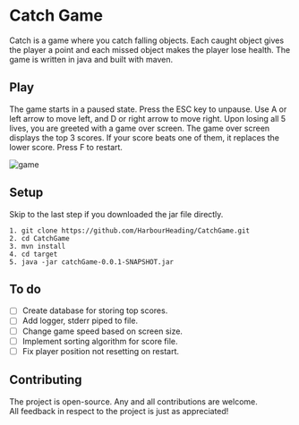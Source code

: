 # Catch Game

Catch is a game where you catch falling objects. Each caught object gives the player a point
and each missed object makes the player lose health. The game is written in java and
built with maven.

## Play

The game starts in a paused state. Press the ESC key to unpause. Use A or left arrow to move left,
and D or right arrow to move right. Upon losing all 5 lives, you are greeted with a game over screen.
The game over screen displays the top 3 scores. If your score beats one of them, it replaces the lower score.
Press F to restart.

![game](https://github.com/HarbourHeading/CatchGame/assets/69332989/3f50022d-11c5-4898-8cd2-0c74659820f8)

## Setup

Skip to the last step if you downloaded the jar file directly.

```
1. git clone https://github.com/HarbourHeading/CatchGame.git
2. cd CatchGame
3. mvn install
4. cd target
5. java -jar catchGame-0.0.1-SNAPSHOT.jar
```

## To do

- [ ] Create database for storing top scores.
- [ ] Add logger, stderr piped to file.
- [ ] Change game speed based on screen size.
- [ ] Implement sorting algorithm for score file.
- [ ] Fix player position not resetting on restart.

## Contributing

The project is open-source. Any and all contributions are welcome.<br>
All feedback in respect to the project is just as appreciated!
